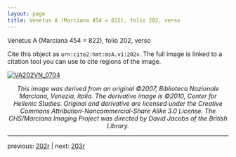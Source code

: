 ```yaml
---
layout: page
title: Venetus A (Marciana 454 = 822), folio 202, verso
---
```


Venetus A (Marciana 454 = 822), folio 202, verso

Cite this object as `urn:cite2:hmt:msA.v1:202v`.  The full image is linked to a citation tool you can use to cite regions of the image.

[![VA202VN_0704](http://www.homermultitext.org/iipsrv?IIIF=/project/homer/pyramidal/deepzoom/hmt/vaimg/2017a/VA202VN_0704.tif/full/800,/0/default.jpg)](http://www.homermultitext.org/ict2/?urn=urn:cite2:hmt:vaimg.2017a:VA202VN_0704) 

<p style="text-align: center; font-style: italic;">This image was derived from an original ©2007, Biblioteca Nazionale Marciana, Venezia, Italia. The derivative image is ©2010, Center for Hellenic Studies. Original and derivative are licensed under the Creative Commons Attribution-Noncommercial-Share Alike 3.0 License. The CHS/Marciana Imaging Project was directed by David Jacobs of the British Library.</p>

---

previous: [202r](../202r/) | next: [203r](../203r/)